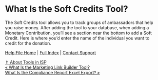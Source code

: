  What Is the Soft Credits Tool?
==========

The Soft Credits tool allows you to track groups of ambassadors that help you raise money. After adding the tool to your database, when adding a Monetary Contribution, you’ll see a section near the bottom to add a Soft Credit. Here is where you’d enter the name of the individual you want to credit for the donation.

[Help File Home](/help/) | [Full Index](/Help-File-Directory/) | [Contact Support](mailto:support@ISPolitical.com)

[⇑ About Tools in ISP](/About-Tools-in-ISP)  
[« What Is the Marketing Link Builder Tool?](/What-Is-the-Marketing-Link-Builder-Tool)  
[What Is the Compliance Report Excel Export? »](/What-Is-the-Compliance-Report-Excel-Export)